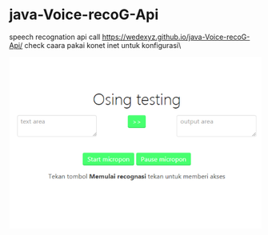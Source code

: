 # java-Voice-recoG-Api
speech recognation api call
https://wedexyz.github.io/java-Voice-recoG-Api/
check caara pakai konet inet untuk konfigurasi\

<img src="https://github.com/wedexyz/java-Voice-recoG-Api/blob/master/Capture.PNG" width="640" >
